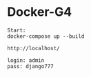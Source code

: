 # Docker-G4
```
Start:
docker-compose up --build
```
```
http://localhost/
```
```
login: admin
pass: django777
```
